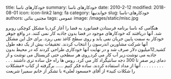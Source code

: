 title: خودکارهای ناسا
summary: خودکارهای ناسا
date: 2010-2-12
modified: 2018-08-01
icon:  icon-link2
lang: fa
category: خواندنیها
slug: خودکارهای-ناسا
authors: مجتبی بنائی
tags: عمومی
image: /images/static/misc.jpg

هنگامی که ناسا برنامه فرستادن فضانورد به فضا را آغاز کرد,با مشکل کوچکی روبرو شد.  آنها دریافتند که خودکارهای موجود در فضا بدون جاذبه کار نمی کنند.  در واقع جوهر خودکار به سمت پایین جریان نمی یابد و روی سطح کاغذ نمی ریزد. برای حل این مشکل آنها شرکت مشاورین اندرسون را انتخاب کردند.  تحقیقات بیش از یک دهه طول کشید,12میلیون دلار صرف شد و در نهایت آنها خودکاری طراحی کردند که در محیط بدون جاذبه می نوشت.زیر آب کار می کرد,روی هر سطحی حتی کریستال می نوشت و از دمای زیر صفر تا 300 دجه سانتیگراد کار می کرد.  روس ها راه حل ساده تری داشتند  .  .  .  .  .  .  .  .  .  .  .  .  آنها از مداد استفاده کردند.   ساده فکر کنیم ......   برگرفته از کتاب «مشکلات را شکلات کنید» از آقای «مسعود لعلی»  با تشکر از خانم سمیرا شریعت